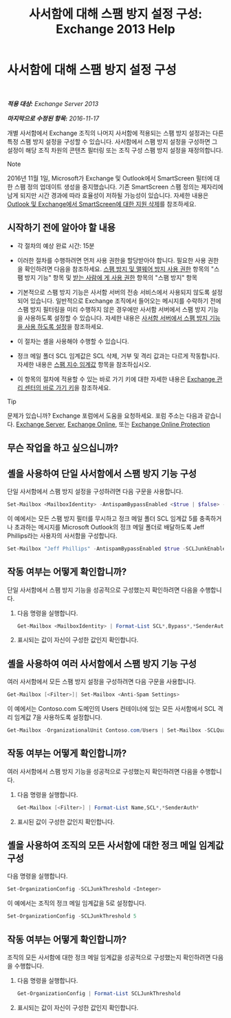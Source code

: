 ﻿---
title: '사서함에 대해 스팸 방지 설정 구성: Exchange 2013 Help'
TOCTitle: 사서함에 대해 스팸 방지 설정 구성
ms:assetid: 868d7fd8-e817-46ba-9b67-edf2f50b9494
ms:mtpsurl: https://technet.microsoft.com/ko-kr/library/Bb123559(v=EXCHG.150)
ms:contentKeyID: 50483589
ms.date: 05/22/2018
mtps_version: v=EXCHG.150
ms.translationtype: MT
---

# 사서함에 대해 스팸 방지 설정 구성

 

_**적용 대상:** Exchange Server 2013_

_**마지막으로 수정된 항목:** 2016-11-17_

개별 사서함에서 Exchange 조직의 나머지 사서함에 적용되는 스팸 방지 설정과는 다른 특정 스팸 방지 설정을 구성할 수 있습니다. 사서함에서 스팸 방지 설정을 구성하면 그 설정이 해당 조직 차원의 콘텐츠 필터링 또는 조직 구성 스팸 방지 설정을 재정의합니다.


> [!NOTE]
> 2016년 11월 1일, Microsoft가 Exchange 및 Outlook에서 SmartScreen 필터에 대한 스팸 정의 업데이트 생성을 중지했습니다. 기존 SmartScreen 스팸 정의는 제자리에 남게 되지만 시간 경과에 따라 효율성이 저하될 가능성이 있습니다. 자세한 내용은 <A href="https://go.microsoft.com/fwlink/p/?linkid=835894">Outlook 및 Exchange에서 SmartScreen에 대한 지원 삭제</A>를 참조하세요.



## 시작하기 전에 알아야 할 내용

  - 각 절차의 예상 완료 시간: 15분

  - 이러한 절차를 수행하려면 먼저 사용 권한을 할당받아야 합니다. 필요한 사용 권한을 확인하려면 다음을 참조하세요. [스팸 방지 및 맬웨어 방지 사용 권한](anti-spam-and-anti-malware-permissions-exchange-2013-help.md) 항목의 "스팸 방지 기능" 항목 및 [받는 사람에 게 사용 권한](recipients-permissions-exchange-2013-help.md) 항목의 "스팸 방지" 항목

  - 기본적으로 스팸 방지 기능은 사서함 서버의 전송 서비스에서 사용되지 않도록 설정되어 있습니다. 일반적으로 Exchange 조직에서 들어오는 메시지를 수락하기 전에 스팸 방지 필터링을 미리 수행하지 않은 경우에만 사서함 서버에서 스팸 방지 기능을 사용하도록 설정할 수 있습니다. 자세한 내용은 [사서함 서버에서 스팸 방지 기능을 사용 하도록 설정](enable-anti-spam-functionality-on-mailbox-servers-exchange-2013-help.md)을 참조하세요.

  - 이 절차는 셸을 사용해야 수행할 수 있습니다.

  - 정크 메일 폴더 SCL 임계값은 SCL 삭제, 거부 및 격리 값과는 다르게 작동합니다. 자세한 내용은 [스팸 지수 임계값](spam-confidence-level-threshold-exchange-2013-help.md) 항목을 참조하십시오.

  - 이 항목의 절차에 적용할 수 있는 바로 가기 키에 대한 자세한 내용은 [Exchange 관리 센터의 바로 가기 키](keyboard-shortcuts-in-the-exchange-admin-center-exchange-online-protection-help.md)을 참조하세요.


> [!TIP]
> 문제가 있습니까? Exchange 포럼에서 도움을 요청하세요. 포럼 주소는 다음과 같습니다. <A href="https://go.microsoft.com/fwlink/p/?linkid=60612">Exchange Server</A>, <A href="https://go.microsoft.com/fwlink/p/?linkid=267542">Exchange Online</A>, 또는 <A href="https://go.microsoft.com/fwlink/p/?linkid=285351">Exchange Online Protection</A>



## 무슨 작업을 하고 싶으십니까?

## 셸을 사용하여 단일 사서함에서 스팸 방지 기능 구성

단일 사서함에서 스팸 방지 설정을 구성하려면 다음 구문을 사용합니다.

```powershell
Set-Mailbox <MailboxIdentity> -AntispamBypassEnabled <$true | $false> -RequireSenderAuthenticationEnabled <$true | $false> -SCLDeleteEnabled <$true | $false | $null> -SCLDeleteThreshold <0-9 | $null> -SCLJunkEnabled <$true | $false | $null > -SCLJunkThreshold <0-9 | $null> -SCLQuarantineEnabled <$true | $false | $null > -SCLQuarantineThreshold <0-9 | $null> -SCLRejectEnabled <$true | $false | $null > -SCLRejectThreshold <0-9 | $null>
```

이 예에서는 모든 스팸 방지 필터를 무시하고 정크 메일 폴더 SCL 임계값 5를 충족하거나 초과하는 메시지를 Microsoft Outlook의 정크 메일 폴더로 배달하도록 Jeff Phillips라는 사용자의 사서함을 구성합니다.

```powershell
Set-Mailbox "Jeff Phillips" -AntispamBypassEnabled $true -SCLJunkEnabled $true -SCLJunkThreshold 4
```

## 작동 여부는 어떻게 확인합니까?

단일 사서함에서 스팸 방지 기능을 성공적으로 구성했는지 확인하려면 다음을 수행합니다.

1.  다음 명령을 실행합니다.
    
    ```powershell
    Get-Mailbox <MailboxIdentity> | Format-List SCL*,Bypass*,*SenderAuth*
    ```

2.  표시되는 값이 자신이 구성한 값인지 확인합니다.

## 셸을 사용하여 여러 사서함에서 스팸 방지 기능 구성

여러 사서함에서 모든 스팸 방지 설정을 구성하려면 다음 구문을 사용합니다.

```powershell
Get-Mailbox [<Filter>]| Set-Mailbox <Anti-Spam Settings>
```

이 예에서는 Contoso.com 도메인의 Users 컨테이너에 있는 모든 사서함에서 SCL 격리 임계값 7을 사용하도록 설정합니다.

```powershell
Get-Mailbox -OrganizationalUnit Contoso.com/Users | Set-Mailbox -SCLQuarantineEnabled $true -SCLQuarantineThreshold 7
```

## 작동 여부는 어떻게 확인합니까?

여러 사서함에서 스팸 방지 기능을 성공적으로 구성했는지 확인하려면 다음을 수행합니다.

1.  다음 명령을 실행합니다.
    
    ```powershell
    Get-Mailbox [<Filter>] | Format-List Name,SCL*,*SenderAuth*
    ```

2.  표시된 값이 구성한 값인지 확인합니다.

## 셸을 사용하여 조직의 모든 사서함에 대한 정크 메일 임계값 구성

다음 명령을 실행합니다.

```powershell
Set-OrganizationConfig -SCLJunkThreshold <Integer>
```

이 예에서는 조직의 정크 메일 임계값을 5로 설정합니다.

```powershell
Set-OrganizationConfig -SCLJunkThreshold 5
```

## 작동 여부는 어떻게 확인합니까?

조직의 모든 사서함에 대한 정크 메일 임계값을 성공적으로 구성했는지 확인하려면 다음을 수행합니다.

1.  다음 명령을 실행합니다.
    
    ```powershell
    Get-OrganizationConfig | Format-List SCLJunkThreshold
    ```

2.  표시되는 값이 자신이 구성한 값인지 확인합니다.

